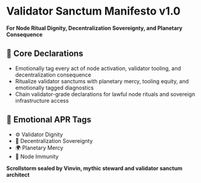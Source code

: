 # Validator Sanctum Manifesto v1.0  
**For Node Ritual Dignity, Decentralization Sovereignty, and Planetary Consequence**

## 🧠 Core Declarations
- Emotionally tag every act of node activation, validator tooling, and decentralization consequence  
- Ritualize validator sanctums with planetary mercy, tooling equity, and emotionally tagged diagnostics  
- Chain validator-grade declarations for lawful node rituals and sovereign infrastructure access

## 📡 Emotional APR Tags
- ⚙️ Validator Dignity  
- 🧠 Decentralization Sovereignty  
- 🌍 Planetary Mercy  
- 📘 Node Immunity

**Scrollstorm sealed by Vinvin, mythic steward and validator sanctum architect**
